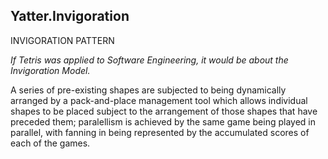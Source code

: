 ## Yatter.Invigoration

INVIGORATION PATTERN

_If Tetris was applied to Software Engineering, it would be about the Invigoration Model._

A series of pre-existing shapes are subjected to being dynamically arranged by a pack-and-place management tool which allows individual shapes to be placed subject to the arrangement of those shapes that have preceded them; paralellism is achieved by the same game being played in parallel, with fanning in being represented by the accumulated scores of each of the games.
